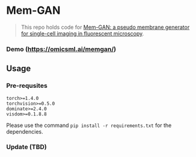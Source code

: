 # Mem-GAN
> This repo holds code for [Mem-GAN: a pseudo membrane generator for single-cell imaging in fluorescent microscopy](https:).

### Demo (https://omicsml.ai/memgan/)

## Usage

### Pre-requsites
```
torch>=1.4.0
torchvision>=0.5.0
dominate>=2.4.0
visdom>=0.1.8.8
```
Please use the command ```pip install -r requirements.txt``` for the dependencies.


### Update (TBD)

